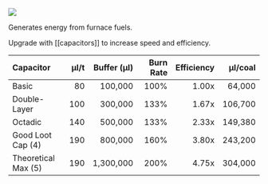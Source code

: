 ![](http://loenwind.info/eio/Stirling_Generator.png)

Generates energy from furnace fuels.

Upgrade with [[capacitors]] to increase speed and efficiency.

| Capacitor           | µI/t | Buffer (µI) |Burn Rate | Efficiency |  µI/coal |
| :------------------ | ---: | ----------: | -------: | ---------: | -------: |
| Basic               |   80 |     100,000 |     100% |      1.00x |   64,000 |
| Double-Layer        |  100 |     300,000 |     133% |      1.67x |  106,700 |
| Octadic             |  140 |     500,000 |     133% |      2.33x |  149,380 |
| Good Loot Cap (4)   |  190 |     800,000 |     160% |      3.80x |  243,200 |
| Theoretical Max (5) |  190 |   1,300,000 |     200% |      4.75x |  304,000 |